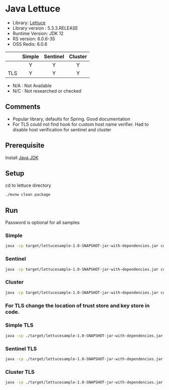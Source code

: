 
# Java Lettuce 
* Library: [Lettuce](https://github.com/lettuce-io/lettuce-core)
* Library version : 5.3.3.RELEASE
* Runtime Version: JDK 12
* RS version: 6.0.6-35
* OSS Redis: 6.0.6

|     | Simple | Sentinel| Cluster|
|:--- |:---:   |:---:    |:---:   |
|     | Y      | Y       | Y      |
| TLS | Y      | Y       | Y      | 

* N/A : Not Available
* N/C : Not researched or checked
## Comments
* Popular library, defaults for Spring. Good documentation
* For TLS could not find hook for custom host name verifier. Had to disable host verification for sentinel and cluster

## Prerequisite
Install [Java JDK](https://openjdk.java.net/install/index.html)

## Setup
cd to lettuce directory
```bash
./mvnw clean package
```

## Run
Password is optional for all samples

### Simple
```bash
java -cp target/lettucesample-1.0-SNAPSHOT-jar-with-dependencies.jar com.rl.sample.lettuce.Simple host port password
```

### Sentinel
```bash
java -cp target/lettucesample-1.0-SNAPSHOT-jar-with-dependencies.jar com.rl.sample.lettuce.Sentinel sentinelhost port  service password
```

### Cluster
```bash
java -cp target/lettucesample-1.0-SNAPSHOT-jar-with-dependencies.jar com.rl.sample.lettuce.Cluster node port password 
```
### For TLS change the location of trust store and key store in code. 

### Simple TLS
```bash
java -cp ./target/lettucesample-1.0-SNAPSHOT-jar-with-dependencies.jar com.rl.sample.lettuce.SimpleTLS host port password
```
### Sentinel TLS
```bash
java -cp ./target/lettucesample-1.0-SNAPSHOT-jar-with-dependencies.jar com.rl.sample.lettuce.SentinelTLS sentinelhost port  service password
```
### Cluster TLS
```bash
java -cp ./target/lettucesample-1.0-SNAPSHOT-jar-with-dependencies.jar com.rl.sample.lettuce.ClusterTLS node port password
```